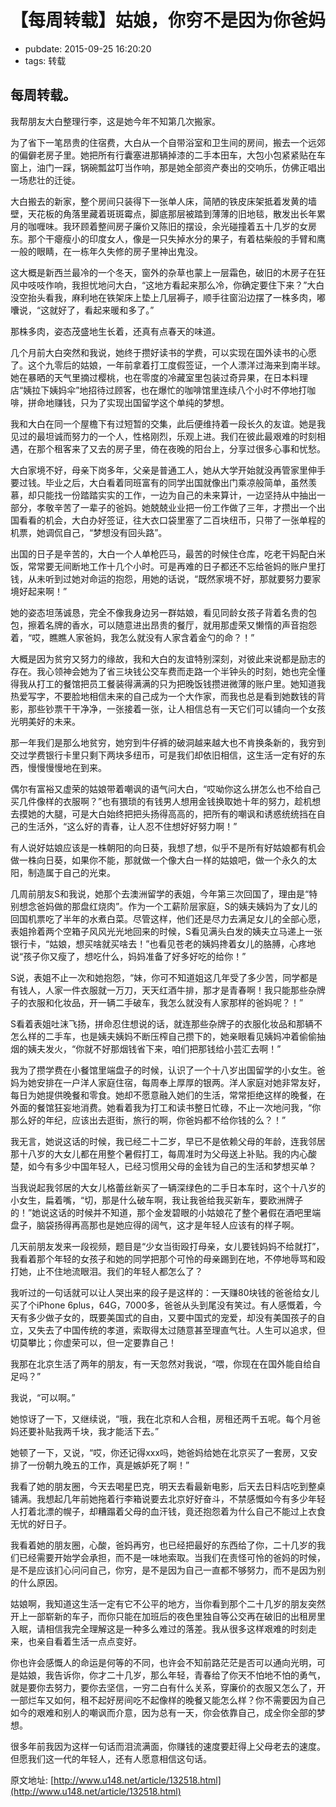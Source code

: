 # 【每周转载】姑娘，你穷不是因为你爸妈

- pubdate: 2015-09-25 16:20:20
- tags: 转载

每周转载。
------------------------------------------

我帮朋友大白整理行李，这是她今年不知第几次搬家。
 
为了省下一笔昂贵的住宿费，大白从一个自带浴室和卫生间的房间，搬去一个远郊的偏僻老房子里。她把所有行囊塞进那辆掉漆的二手本田车，大包小包紧紧贴在车窗上，油门一踩，锅碗瓢盆叮当作响，那是她全部资产奏出的交响乐，仿佛正唱出一场悲壮的迁徙。
 
大白搬去的新家，整个房间只装得下一张单人床，简陋的铁皮床架抵着发黄的墙壁，天花板的角落里藏着斑斑霉点，脚底那层被踏到薄薄的旧地毯，散发出长年累月的咖喱味。我环顾着整间房子廉价又陈旧的摆设，余光碰撞着五十几岁的女房东。那个干瘪瘦小的印度女人，像是一只失掉水分的果子，有着枯柴般的手臂和鹰一般的眼睛，在一栋年久失修的房子里神出鬼没。
 
这大概是新西兰最冷的一个冬天，窗外的杂草也蒙上一层霜色，破旧的木房子在狂风中吱吱作响，我担忧地问大白，“这地方看起来那么冷，你确定要住下来？”大白没空抬头看我，麻利地在铁架床上垫上几层褥子，顺手往窗沿边摆了一株多肉，嘟囔说，“这就好了，看起来暖和多了。”
 
那株多肉，姿态茂盛地生长着，还真有点春天的味道。
 
几个月前大白突然和我说，她终于攒好读书的学费，可以实现在国外读书的心愿了。这个九零后的姑娘，一年前拿着打工度假签证，一个人漂洋过海来到南半球。她在暴晒的天气里摘过樱桃，也在零度的冷藏室里包装过奇异果，在日本料理店“姨拉下姨妈伞”地招待过顾客，也在爆忙的咖啡馆里连续八个小时不停地打咖啡，拼命地赚钱，只为了实现出国留学这个单纯的梦想。
 
我和大白在同一个屋檐下有过短暂的交集，此后便维持着一段长久的友谊。她是我见过的最坦诚而努力的一个人，性格刚烈，乐观上进。我们在彼此最艰难的时刻相遇，在那个租客来了又去的房子里，倚在夜晚的阳台上，分享过很多心事和忧愁。
 
大白家境不好，母亲下岗多年，父亲是普通工人，她从大学开始就没再管家里伸手要过钱。毕业之后，大白看着同班富有的同学出国就像出门乘凉般简单，虽然羡慕，却只能找一份踏踏实实的工作，一边为自己的未来算计，一边坚持从中抽出一部分，孝敬辛苦了一辈子的爸妈。她兢兢业业把一份工作做了三年，才攒出一个出国看看的机会，大白办好签证，往大衣口袋里塞了二百块纽币，只带了一张单程的机票，她调侃自己，“梦想没有回头路”。
 
出国的日子是辛苦的，大白一个人单枪匹马，最苦的时候住仓库，吃老干妈配白米饭，常常要无间断地工作十几个小时。可是再难的日子都还不忘给爸妈的账户里打钱，从未听到过她对命运的抱怨，用她的话说，“既然家境不好，那就要努力要家境好起来啊！”
 
她的姿态坦荡诚恳，完全不像我身边另一群姑娘，看见同龄女孩子背着名贵的包包，擦着名牌的香水，可以随意进出昂贵的餐厅，就用那虚荣又懒惰的声音抱怨着，“哎，瞧瞧人家爸妈，我怎么就没有人家含着金勺的命？！”
 
大概是因为贫穷又努力的缘故，我和大白的友谊特别深刻，对彼此来说都是励志的存在。我心领神会她为了省三块钱公交车费而走路一个半钟头的时刻，她也完全懂得我从打工的餐馆把员工餐装得满满的只为把晚饭钱攒进微薄的账户里。她知道我热爱写字，不要脸地相信未来的自己成为一个大作家，而我也总是看到她数钱的背影，那些钞票干干净净，一张接着一张，让人相信总有一天它们可以铺向一个女孩光明美好的未来。
 
那一年我们是那么地贫穷，她穷到牛仔裤的破洞越来越大也不肯换条新的，我穷到交过学费银行卡里只剩下两块多纽币，可是我们却依旧相信，这生活一定有好的东西，慢慢慢慢地在到来。
 
偶尔有富裕又虚荣的姑娘带着嘲讽的语气问大白，“哎呦你这么拼怎么也不给自己买几件像样的衣服啊？”也有猥琐的有钱男人想用金钱换取她十年的努力，趁机想去摸她的大腿，可是大白始终把把头扬得高高的，把所有的嘲讽和诱惑统统挡在自己的生活外，“这么好的青春，让人忍不住想好好努力啊！”
 
有人说好姑娘应该是一株朝阳的向日葵，我想了想，似乎不是所有好姑娘都有机会做一株向日葵，如果你不能，那就做一个像大白一样的姑娘吧，做一个永久的太阳，制造属于自己的光束。
 
几周前朋友S和我说，她那个去澳洲留学的表姐，今年第三次回国了，理由是“特别想念爸妈做的那盘红烧肉”。作为一个工薪阶层家庭，S的姨夫姨妈为了女儿的回国机票吃了半年的水煮白菜。尽管这样，他们还是尽力去满足女儿的全部心愿，表姐拎着两个空箱子风风光光地回来的时候，S看见满头白发的姨夫立马递上一张银行卡，“姑娘，想买啥就买啥去！”也看见苍老的姨妈搀着女儿的胳膊，心疼地说“孩子你又瘦了，想吃什么，妈妈准备了好多好吃的给你！”
 
S说，表姐不止一次和她抱怨，“妹，你可不知道姐这几年受了多少苦，同学都是有钱人，人家一件衣服就一万刀，天天红酒牛排，那才是青春啊！我只能那些杂牌子的衣服和化妆品，开一辆二手破车，我怎么就没有人家那样的爸妈呢？！”
 
S看着表姐吐沫飞扬，拼命忍住想说的话，就连那些杂牌子的衣服化妆品和那辆不怎么样的二手车，也是姨夫姨妈不断压榨自己攒下的，她亲眼看见姨妈冲着偷偷抽烟的姨夫发火，“你就不好那烟钱省下来，咱们把那钱给小芸汇去啊！”
 
我为了攒学费在小餐馆里端盘子的时候，认识了一个十八岁出国留学的小女生。爸妈为她安排在一户洋人家庭住宿，每周奉上厚厚的银两。洋人家庭对她非常友好，每日为她提供晚餐和零食。她却不愿意融入她们的生活，常常拒绝这样的晚餐，在外面的餐馆狂妄地消费。她看着我为打工和读书整日忙碌，不止一次地问我，“你那么好的年纪，应该出去逛街，旅行的啊，你爸妈都不给你钱的么？！”
 
我无言，她说这话的时候，我已经二十二岁，早已不是依赖父母的年龄，连我邻居那十八岁的大女儿都在用整个暑假打工，每周准时为父母送上补贴。我的内心酸楚，如今有多少中国年轻人，已经习惯用父母的金钱为自己的生活和梦想买单？
 
当我说起我邻居的大女儿格蕾丝新买了一辆深绿色的二手日本车时，这个十八岁的小女生，扁着嘴，“切，那是什么破车啊，我让我爸给我买新车，要欧洲牌子的！”她说这话的时候并不知道，那个金发碧眼的小姑娘花了整个暑假在酒吧里端盘子，脑袋扬得再高那也是她应得的阔气，这才是年轻人应该有的样子啊。
 
几天前朋友发来一段视频，题目是“少女当街殴打母亲，女儿要钱妈妈不给就打”，我看着那个年轻的女孩子和她的同学把那个可怜的母亲踢到在地，不停地辱骂和殴打她，止不住地流眼泪。我们的年轻人都怎么了？
 
我听过的一句话就可以让人哭出来的段子是这样的：一天赚80块钱的爸爸给女儿买了个iPhone 6plus，64G，7000多，爸爸从头到尾没有笑过。有人感慨着，今天有多少做子女的，既要美国式的自由，又要中国式的宠爱，却没有美国孩子的自立，又失去了中国传统的孝道，索取得太过随意甚至理直气壮。人生可以追求，但切莫攀比；你虚荣可以，但一定要靠自己！
 
我那在北京生活了两年的朋友，有一天忽然对我说，“喂，你现在在国外能自给自足吗？”
 
我说，“可以啊。”
 
她惊讶了一下，又继续说，“哦，我在北京和人合租，房租还两千五呢。每个月爸妈还要补贴我两千块，我才能活下去。”
 
她顿了一下，又说，“哎，你还记得xxx吗，她爸妈给她在北京买了一套房，又安排了一份朝九晚五的工作，真是嫉妒死了啊！”
 
我看了她的朋友圈，今天去喝星巴克，明天去看最新电影，后天去日料店吃到整桌铺满。我想起几年前她拖着行李箱说要去北京好好奋斗，不禁感慨如今有多少年轻人打着北漂的幌子，却糟蹋着父母的血汗钱，竟还抱怨着为什么自己不能过上衣食无忧的好日子。
 
我看着她的朋友圈，心酸，爸妈再穷，也已经把最好的东西给了你，二十几岁的我们已经需要开始学会承担，而不是一味地索取。当我们在责怪可怜的爸妈的时候，是不是应该扪心问问自己，你穷，是不是因为自己一直都不够努力，而不是因为别的什么原因。
 
姑娘啊，我知道这生活一定有它不公平的地方，当你看到那个二十几岁的朋友突然开上一部崭新的车子，而你只能在加班后的夜色里独自等公交再在破旧的出租房里入眠，请相信我完全理解这是一种多么难过的落差。我从很多这样艰难的时刻走来，也亲自看着生活一点点变好。
 
你也许会感慨人的命运是何等的不同，也许会不知前路茫茫是否可以通向光明，可是姑娘，我告诉你，你才二十几岁，那么年轻，青春给了你天不怕地不怕的勇气，就是要你去努力，要你去坚信，一穷二白有什么关系，穿廉价的衣服又怎么了，开一部烂车又如何，租不起好房间吃不起像样的晚餐又能怎么样？你不需要因为自己如今的艰难和别人的嘲讽而介意，因为总有一天，你会依靠自己，成全你全部的梦想。
 
很多年前我因为这样一句话而泪流满面，你赚钱的速度要赶得上父母老去的速度。但愿我们这一代的年轻人，还有人愿意相信这句话。

原文地址: [http://www.u148.net/article/132518.html](http://www.u148.net/article/132518.html)